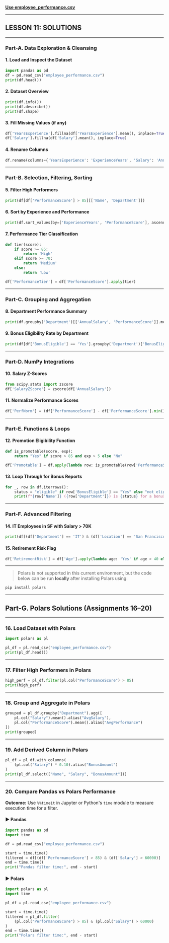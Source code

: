 [**Use employee\_performance.csv**](employee_performance.csv)

---

## LESSON 11: SOLUTIONS
 
---

### Part-A. Data Exploration & Cleansing

#### **1. Load and Inspect the Dataset**

```python
import pandas as pd
df = pd.read_csv("employee_performance.csv")
print(df.head())
```

#### **2. Dataset Overview**

```python
print(df.info())
print(df.describe())
print(df.shape)
```

#### **3. Fill Missing Values (if any)**

```python
df['YearsExperience'].fillna(df['YearsExperience'].mean(), inplace=True)
df['Salary'].fillna(df['Salary'].mean(), inplace=True)
```

#### **4. Rename Columns**

```python
df.rename(columns={'YearsExperience': 'ExperienceYears', 'Salary': 'AnnualSalary'}, inplace=True)
```

---

### Part-B. Selection, Filtering, Sorting

#### **5. Filter High Performers**

```python
print(df[df['PerformanceScore'] > 85][['Name', 'Department']])
```

#### **6. Sort by Experience and Performance**

```python
print(df.sort_values(by=['ExperienceYears', 'PerformanceScore'], ascending=False))
```

#### **7. Performance Tier Classification**

```python
def tier(score):
    if score >= 85:
        return 'High'
    elif score >= 70:
        return 'Medium'
    else:
        return 'Low'

df['PerformanceTier'] = df['PerformanceScore'].apply(tier)
```

---

### Part-C. Grouping and Aggregation

#### **8. Department Performance Summary**

```python
print(df.groupby('Department')[['AnnualSalary', 'PerformanceScore']].mean())
```

#### **9. Bonus Eligibility Rate by Department**

```python
print(df[df['BonusEligible'] == 'Yes'].groupby('Department')['BonusEligible'].count() / df.groupby('Department')['BonusEligible'].count())
```

---

### Part-D. NumPy Integrations

#### **10. Salary Z-Scores**

```python
from scipy.stats import zscore
df['SalaryZScore'] = zscore(df['AnnualSalary'])
```

#### **11. Normalize Performance Scores**

```python
df['PerfNorm'] = (df['PerformanceScore'] - df['PerformanceScore'].min()) / (df['PerformanceScore'].max() - df['PerformanceScore'].min())
```

---

### Part-E. Functions & Loops

#### **12. Promotion Eligibility Function**

```python
def is_promotable(score, exp):
    return "Yes" if score > 85 and exp > 5 else "No"

df['Promotable'] = df.apply(lambda row: is_promotable(row['PerformanceScore'], row['ExperienceYears']), axis=1)
```

#### **13. Loop Through for Bonus Reports**

```python
for _, row in df.iterrows():
    status = "eligible" if row['BonusEligible'] == "Yes" else "not eligible"
    print(f"{row['Name']} ({row['Department']}) is {status} for a bonus.")
```

---

### Part-F. Advanced Filtering

#### **14. IT Employees in SF with Salary > 70K**

```python
print(df[(df['Department'] == 'IT') & (df['Location'] == 'San Francisco') & (df['AnnualSalary'] > 70000)])
```

#### **15. Retirement Risk Flag**

```python
df['RetirementRisk'] = df['Age'].apply(lambda age: 'Yes' if age > 40 else 'No')
```

---


>  Polars is not supported in this current environment, but the code below can be run **locally** after installing Polars using:

```bash
pip install polars
```

---

## **Part-G. Polars Solutions (Assignments 16–20)**

---

### **16. Load Dataset with Polars**


```python
import polars as pl

pl_df = pl.read_csv("employee_performance.csv")
print(pl_df.head())
```

---

### **17. Filter High Performers in Polars**


```python
high_perf = pl_df.filter(pl.col("PerformanceScore") > 85)
print(high_perf)
```

---

### **18. Group and Aggregate in Polars**


```python
grouped = pl_df.groupby("Department").agg([
    pl.col("Salary").mean().alias("AvgSalary"),
    pl.col("PerformanceScore").mean().alias("AvgPerformance")
])
print(grouped)
```

---

### **19. Add Derived Column in Polars**


```python
pl_df = pl_df.with_columns(
    (pl.col("Salary") * 0.10).alias("BonusAmount")
)
print(pl_df.select(["Name", "Salary", "BonusAmount"]))
```

---

### **20. Compare Pandas vs Polars Performance**

**Outcome:** Use `%%timeit` in Jupyter or Python's `time` module to measure execution time for a filter.

#### ▶ Pandas

```python
import pandas as pd
import time

df = pd.read_csv("employee_performance.csv")

start = time.time()
filtered = df[(df['PerformanceScore'] > 85) & (df['Salary'] > 60000)]
end = time.time()
print("Pandas filter time:", end - start)
```

#### ▶ Polars

```python
import polars as pl
import time

pl_df = pl.read_csv("employee_performance.csv")

start = time.time()
filtered = pl_df.filter(
    (pl.col("PerformanceScore") > 85) & (pl.col("Salary") > 60000)
)
end = time.time()
print("Polars filter time:", end - start)
```


